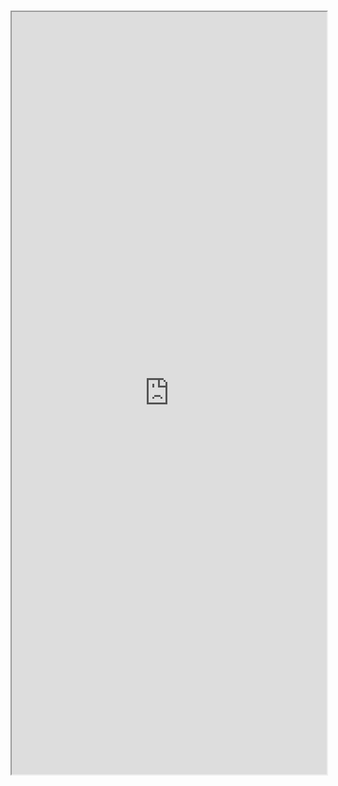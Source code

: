 #

<iframe src="http://localhost:6006/iframe.html?id=views-listview--docs" width="100%" height="1220px" />
